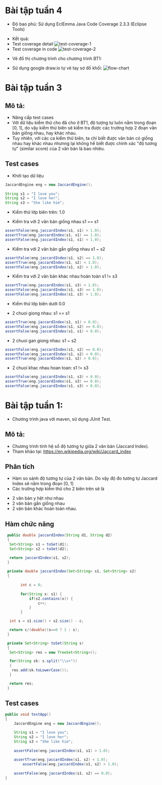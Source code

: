 # Bài tập tuần 4
* Độ bao phủ: Sử dụng EclEmma Java Code Coverage 2.3.3 (Eclipse Tools)
- Kết quả:
 - Test coverage detail
![test-coverage-1](https://github.com/ducanhk58uet/int3117-2016/blob/master/LeDucAnh/BT1/JaccardEngine/screenshots/test_coverage_1.PNG)
 - Test coverage in code
![test-coverage-2](https://github.com/ducanhk58uet/int3117-2016/blob/master/LeDucAnh/BT1/JaccardEngine/screenshots/test_coverage_2.PNG)

* Vẽ đồ thị chương trình cho chương trình BT1:
 - Sử dụng google draw.io tự vẽ tay sơ đồ khối:
![flow-chart](https://github.com/ducanhk58uet/int3117-2016/blob/master/LeDucAnh/BT1/JaccardEngine/screenshots/flowchart.PNG)

# Bài tập tuần 3

## Mô tả:
- Nâng cấp test cases
 - Với dữ liệu kiểm thử cho đã cho ở BT1, độ tượng tự luôn nằm trong đoạn [0, 1], do vậy kiểm thử biên sẽ kiểm tra được các trường hợp 2 đoạn văn bản giống nhau, hay khác nhau.
 - Tuy nhiên, với các ca kiểm thử biên, ta chỉ biết được văn bản có giống nhau hay khác nhau nhưnng lại không hề biết được chính xác "độ tương tự" (similar score) của 2 văn bản là bao nhiêu.
 
## Test cases
 - Khởi tạo dữ liệu 
```java
JaccardEngine eng = new JaccardEngine();
    	
String s1 = "I love you";
String s2 = "I love her";
String s3 = "She like him";
```

* Kiểm thử lớp biên trên: 1.0
- Kiểm tra với 2 văn bản giống nhau s1 == s1
```java
assertFalse(eng.jaccardIndex(s1, s1) > 1.0);
assertTrue(eng.jaccardIndex(s1, s1) == 1.0);
assertFalse(eng.jaccardIndex(s1, s1) < 1.0);
```

- Kiểm tra với 2 văn bản gần giống nhau s1 ~ s2
```java
assertFalse(eng.jaccardIndex(s1, s2) == 1.0);
assertTrue(eng.jaccardIndex(s1, s2) < 1.0);
assertFalse(eng.jaccardIndex(s1, s2) > 1.0);
```

- Kiểm tra với 2 văn bản khác nhau hoàn toàn s1 != s3
```java
assertTrue(eng.jaccardIndex(s1, s3) < 1.0);
assertFalse(eng.jaccardIndex(s1, s3) == 1.0);
assertFalse(eng.jaccardIndex(s1, s3) > 1.0);
```

* Kiểm thử lớp biên dưới 0.0
- 2 chuoi giong nhau: s1 == s1
```java
assertTrue(eng.jaccardIndex(s1, s1) > 0.0);
assertFalse(eng.jaccardIndex(s1, s2) == 0.0);
assertFalse(eng.jaccardIndex(s1, s1) < 0.0);
```
    	
- 2 chuoi gan giong nhau: s1 ~ s2
```java
assertFalse(eng.jaccardIndex(s1, s2) == 0.0);
assertFalse(eng.jaccardIndex(s1, s2) < 0.0);
assertTrue(eng.jaccardIndex(s1, s2) > 0.0);
```
	
- 2 chuoi khac nhau hoan toan: s1 != s3
```java
assertFalse(eng.jaccardIndex(s1, s3) < 0.0);
assertTrue(eng.jaccardIndex(s1, s3) == 0.0);
assertFalse(eng.jaccardIndex(s1, s3) > 0.0);
```

# Bài tập tuần 1:
- Chương trình java với maven, sử dụng JUnit Test.

## Mô tả:
- Chương trình tính hệ số độ tương tự giữa 2 văn bản (Jaccard Index).
- Tham khảo tại: https://en.wikipedia.org/wiki/Jaccard_index

## Phân tích
- Hàm so sánh độ tương tự của 2 văn bản. Do vậy độ đo tương tự Jaccard Index sẽ nằm trong đoạn [0, 1]
- Các trường hợp kiểm thử cho 2 biên trên sẽ là
 + 2 văn bản y hệt như nhau
 + 2 văn bản gần giống nhau
 + 2 văn bản khác hoàn toàn nhau.
 
## Hàm chức năng
 ```java
  public double jaccardIndex(String d1, String d2)
  {
   Set<String> s1 = toSet(d1);
   Set<String> s2 = toSet(d2);

   return jaccardIndex(s1, s2);
  }
  
  private double jaccardIndex(Set<String> s1, Set<String> s2) 
  {
		
		int c = 0;
		
		for(String x: s1) {
			if(s2.contains(x)) {
				c++;
			}
   		}

   int s = s1.size() + s2.size() - c;

   return c/(double)(s==0 ? 1 : s);
  }

  private Set<String> toSet(String s)
  {
   Set<String> res = new TreeSet<String>();

   for(String sk: s.split("\\s+"))
   {
    res.add(sk.toLowerCase());
   }

   return res;
  }
 ```
 
## Test cases
```java
public void testApp()
{
	JaccardEngine eng = new JaccardEngine();

	String s1 = "I love you";
	String s2 = "I love her";
	String s3 = "She like him";
	
	assertFalse(eng.jaccardIndex(s1, s1) > 1.0);
	
	assertTrue(eng.jaccardIndex(s1, s2) < 1.0);
    	assertFalse(eng.jaccardIndex(s1, s2) > 1.0);
	
	assertFalse(eng.jaccardIndex(s1, s2) == 0.0);
}
```
 

